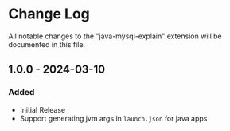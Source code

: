 # Change Log

All notable changes to the "java-mysql-explain" extension will be documented in this file.

## 1.0.0 - 2024-03-10

### Added

- Initial Release
- Support generating jvm args in `launch.json` for java apps